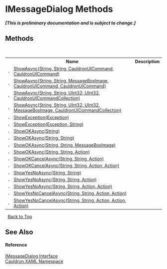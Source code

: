 # IMessageDialog Methods
 _**\[This is preliminary documentation and is subject to change.\]**_


## Methods
&nbsp;<table><tr><th></th><th>Name</th><th>Description</th></tr><tr><td>![Public method](media/pubmethod.gif "Public method")</td><td><a href="M_Cauldron_XAML_IMessageDialog_ShowAsync">ShowAsync(String, String, CauldronUICommand, CauldronUICommand)</a></td><td /></tr><tr><td>![Public method](media/pubmethod.gif "Public method")</td><td><a href="M_Cauldron_XAML_IMessageDialog_ShowAsync_1">ShowAsync(String, String, MessageBoxImage, CauldronUICommand, CauldronUICommand)</a></td><td /></tr><tr><td>![Public method](media/pubmethod.gif "Public method")</td><td><a href="M_Cauldron_XAML_IMessageDialog_ShowAsync_2">ShowAsync(String, String, UInt32, UInt32, CauldronUICommandCollection)</a></td><td /></tr><tr><td>![Public method](media/pubmethod.gif "Public method")</td><td><a href="M_Cauldron_XAML_IMessageDialog_ShowAsync_3">ShowAsync(String, String, UInt32, UInt32, MessageBoxImage, CauldronUICommandCollection)</a></td><td /></tr><tr><td>![Public method](media/pubmethod.gif "Public method")</td><td><a href="M_Cauldron_XAML_IMessageDialog_ShowException">ShowException(Exception)</a></td><td /></tr><tr><td>![Public method](media/pubmethod.gif "Public method")</td><td><a href="M_Cauldron_XAML_IMessageDialog_ShowException_1">ShowException(Exception, String)</a></td><td /></tr><tr><td>![Public method](media/pubmethod.gif "Public method")</td><td><a href="M_Cauldron_XAML_IMessageDialog_ShowOKAsync">ShowOKAsync(String)</a></td><td /></tr><tr><td>![Public method](media/pubmethod.gif "Public method")</td><td><a href="M_Cauldron_XAML_IMessageDialog_ShowOKAsync_1">ShowOKAsync(String, String)</a></td><td /></tr><tr><td>![Public method](media/pubmethod.gif "Public method")</td><td><a href="M_Cauldron_XAML_IMessageDialog_ShowOKAsync_2">ShowOKAsync(String, String, MessageBoxImage)</a></td><td /></tr><tr><td>![Public method](media/pubmethod.gif "Public method")</td><td><a href="M_Cauldron_XAML_IMessageDialog_ShowOKAsync_3">ShowOKAsync(String, String, Action)</a></td><td /></tr><tr><td>![Public method](media/pubmethod.gif "Public method")</td><td><a href="M_Cauldron_XAML_IMessageDialog_ShowOKCancelAsync">ShowOKCancelAsync(String, String, Action)</a></td><td /></tr><tr><td>![Public method](media/pubmethod.gif "Public method")</td><td><a href="M_Cauldron_XAML_IMessageDialog_ShowOKCancelAsync_1">ShowOKCancelAsync(String, String, Action, Action)</a></td><td /></tr><tr><td>![Public method](media/pubmethod.gif "Public method")</td><td><a href="M_Cauldron_XAML_IMessageDialog_ShowYesNoAsync">ShowYesNoAsync(String, String)</a></td><td /></tr><tr><td>![Public method](media/pubmethod.gif "Public method")</td><td><a href="M_Cauldron_XAML_IMessageDialog_ShowYesNoAsync_1">ShowYesNoAsync(String, String, Action)</a></td><td /></tr><tr><td>![Public method](media/pubmethod.gif "Public method")</td><td><a href="M_Cauldron_XAML_IMessageDialog_ShowYesNoAsync_2">ShowYesNoAsync(String, String, Action, Action)</a></td><td /></tr><tr><td>![Public method](media/pubmethod.gif "Public method")</td><td><a href="M_Cauldron_XAML_IMessageDialog_ShowYesNoCancelAsync">ShowYesNoCancelAsync(String, String, Action, Action)</a></td><td /></tr><tr><td>![Public method](media/pubmethod.gif "Public method")</td><td><a href="M_Cauldron_XAML_IMessageDialog_ShowYesNoCancelAsync_1">ShowYesNoCancelAsync(String, String, Action, Action, Action)</a></td><td /></tr></table>&nbsp;
<a href="#imessagedialog-methods">Back to Top</a>

## See Also


#### Reference
<a href="T_Cauldron_XAML_IMessageDialog">IMessageDialog Interface</a><br /><a href="N_Cauldron_XAML">Cauldron.XAML Namespace</a><br />
